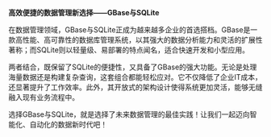 **高效便捷的数据管理新选择——GBase与SQLite**

在数据管理领域，GBase与SQLite正成为越来越多企业的首选搭档。GBase是一款高性能、高可靠性的数据库管理系统，以其强大的数据分析能力和灵活的扩展性著称；而SQLite则以轻量级、易部署的特点闻名，适合快速开发和小型应用。

两者结合，既保留了SQLite的便捷性，又具备了GBase的强大功能。无论是处理海量数据还是构建复杂查询，这套组合都能轻松应对。它不仅降低了企业IT成本，还显著提升了工作效率。此外，其开放式的架构设计使得系统更加灵活，能够无缝融入现有业务流程中。

选择GBase与SQLite，就是选择了未来数据管理的最佳实践！让我们一起迈向智能化、自动化的数据新时代吧！
